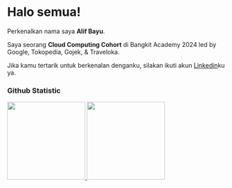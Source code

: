 # Halo semua! 
 
Perkenalkan nama saya **Alif Bayu**.<br>
 
Saya seorang **Cloud Computing Cohort** di Bangkit Academy 2024 led by Google, Tokopedia, Gojek, & Traveloka.<br>

Jika kamu tertarik untuk berkenalan denganku, silakan ikuti akun [Linkedin](https://www.linkedin.com/in/alif-bayu-ammarizky-033853290)ku ya.
 
### Github Statistic
<p align="left">
<a href="[https://github.com/fearless2905">
  <img height="180em" src="https://github-readme-stats-eight-theta.vercel.app/api?username=penuliscode&show_icons=true&theme=algolia&include_all_commits=true&count_private=true"/>
  <img height="180em" src="https://github-readme-stats-eight-theta.vercel.app/api/top-langs/?username=penuliscode&layout=compact&layout=compact&theme=algolia"/>
</a>
</p>
